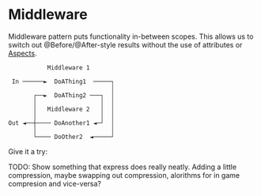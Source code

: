 # Middleware

Middleware pattern puts functionality in-between scopes.
This allows us to switch out @Before/@After-style 
results without the use of attributes or [Aspects]().

```
           Middleware 1

 In ──────►  DoAThing1  ─────┐
                             │
       ┌──►  DoAThing2 ───┐  │
       │                  │  │
       │   Middleware 2   │  │
       │                  │  │
Out ◄──┼──── DoAnother1 ◄─┘  │
       │                     │
       └──── DoOther2  ◄─────┘
```


Give it a try:



TODO: Show something that express does really neatly.
Adding a little compression, maybe swapping out compression,
alorithms for in game compresion and vice-versa?


